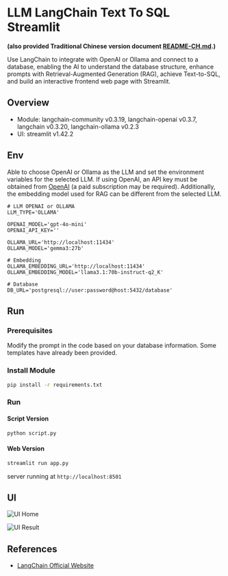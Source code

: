 # LLM LangChain Text To SQL Streamlit

**(also provided Traditional Chinese version document [README-CH.md](README-CH.md).)**


Use LangChain to integrate with OpenAI or Ollama and connect to a database, enabling the AI to understand the database structure, enhance prompts with Retrieval-Augmented Generation (RAG), achieve Text-to-SQL, and build an interactive frontend web page with Streamlit.  

## Overview
- Module: langchain-community v0.3.19, langchain-openai v0.3.7, langchain v0.3.20, langchain-ollama v0.2.3
- UI: streamlit v1.42.2

## Env

Able to choose OpenAI or Ollama as the LLM and set the environment variables for the selected LLM. If using OpenAI, an API key must be obtained from [OpenAI](https://platform.openai.com/) (a paid subscription may be required). Additionally, the embedding model used for RAG can be different from the selected LLM.  

```
# LLM OPENAI or OLLAMA
LLM_TYPE='OLLAMA'

OPENAI_MODEL='gpt-4o-mini'
OPENAI_API_KEY=''

OLLAMA_URL='http://localhost:11434'
OLLAMA_MODEL='gemma3:27b'

# Embedding
OLLAMA_EMBEDDING_URL='http://localhost:11434'
OLLAMA_EMBEDDING_MODEL='llama3.1:70b-instruct-q2_K'

# Database
DB_URL='postgresql://user:password@host:5432/database'
```

## Run

### Prerequisites

Modify the prompt in the code based on your database information. Some templates have already been provided.  

### Install Module

```bash
pip install -r requirements.txt
```


### Run

#### Script Version
```bash
python script.py
```

#### Web Version
```bash
streamlit run app.py
```

server running at `http://localhost:8501`


## UI

![UI Home](./images/ui-home.png)

![UI Result](./images/ui-result.png)

## References

- [LangChain Official Website](https://python.langchain.com/)